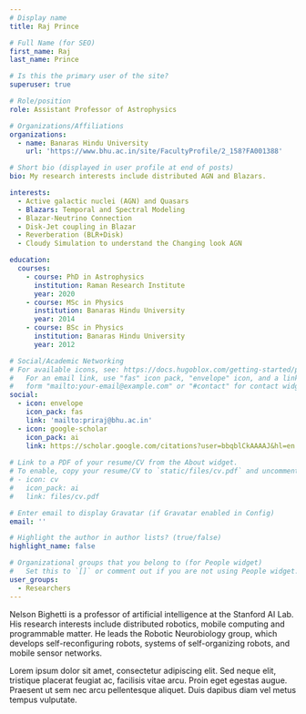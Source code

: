 ```yaml
---
# Display name
title: Raj Prince

# Full Name (for SEO)
first_name: Raj
last_name: Prince

# Is this the primary user of the site?
superuser: true

# Role/position
role: Assistant Professor of Astrophysics

# Organizations/Affiliations
organizations:
  - name: Banaras Hindu University
    url: 'https://www.bhu.ac.in/site/FacultyProfile/2_158?FA001388'

# Short bio (displayed in user profile at end of posts)
bio: My research interests include distributed AGN and Blazars.

interests:
  - Active galactic nuclei (AGN) and Quasars
  - Blazars: Temporal and Spectral Modeling
  - Blazar-Neutrino Connection
  - Disk-Jet coupling in Blazar
  - Reverberation (BLR+Disk)
  - Cloudy Simulation to understand the Changing look AGN

education:
  courses:
    - course: PhD in Astrophysics
      institution: Raman Research Institute
      year: 2020
    - course: MSc in Physics
      institution: Banaras Hindu University
      year: 2014
    - course: BSc in Physics
      institution: Banaras Hindu University
      year: 2012

# Social/Academic Networking
# For available icons, see: https://docs.hugoblox.com/getting-started/page-builder/#icons
#   For an email link, use "fas" icon pack, "envelope" icon, and a link in the
#   form "mailto:your-email@example.com" or "#contact" for contact widget.
social:
  - icon: envelope
    icon_pack: fas
    link: 'mailto:priraj@bhu.ac.in'
  - icon: google-scholar
    icon_pack: ai
    link: https://scholar.google.com/citations?user=bbqblCkAAAAJ&hl=en
    
# Link to a PDF of your resume/CV from the About widget.
# To enable, copy your resume/CV to `static/files/cv.pdf` and uncomment the lines below.
# - icon: cv
#   icon_pack: ai
#   link: files/cv.pdf

# Enter email to display Gravatar (if Gravatar enabled in Config)
email: ''

# Highlight the author in author lists? (true/false)
highlight_name: false

# Organizational groups that you belong to (for People widget)
#   Set this to `[]` or comment out if you are not using People widget.
user_groups:
  - Researchers
---
```


Nelson Bighetti is a professor of artificial intelligence at the Stanford AI Lab. His research interests include distributed robotics, mobile computing and programmable matter. He leads the Robotic Neurobiology group, which develops self-reconfiguring robots, systems of self-organizing robots, and mobile sensor networks.

Lorem ipsum dolor sit amet, consectetur adipiscing elit. Sed neque elit, tristique placerat feugiat ac, facilisis vitae arcu. Proin eget egestas augue. Praesent ut sem nec arcu pellentesque aliquet. Duis dapibus diam vel metus tempus vulputate.
